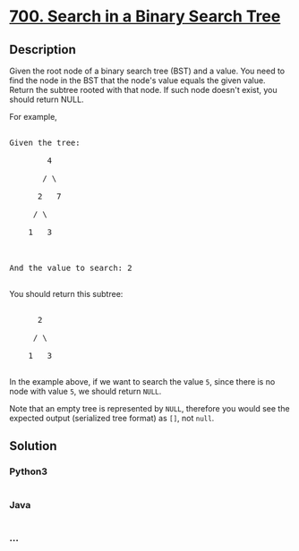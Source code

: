 # [700. Search in a Binary Search Tree](https://leetcode.com/problems/search-in-a-binary-search-tree)

## Description
<p>Given the root node of a binary search tree (BST) and a value. You need to find the node in the BST that the node&#39;s value equals the given value. Return the subtree rooted with that node. If such node doesn&#39;t exist, you should return NULL.</p>

<p>For example,&nbsp;</p>

<pre>
Given the tree:
        4
       / \
      2   7
     / \
    1   3

And the value to search: 2
</pre>

<p>You should return this subtree:</p>

<pre>
      2     
     / \   
    1   3
</pre>

<p>In the example above, if we want to search the value <code>5</code>, since there is no node with value <code>5</code>, we should return <code>NULL</code>.</p>

<p>Note that an empty tree is represented by <code>NULL</code>, therefore you would see the expected output (serialized tree format) as&nbsp;<code>[]</code>, not <code>null</code>.</p>



## Solution
<!-- Type common method here -->


### Python3
<!-- Type special method here -->

```python

```

### Java
<!-- Type special method here -->

```java

```

### ...
```

```

